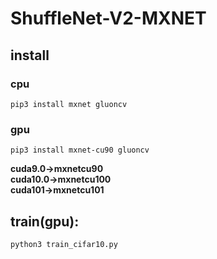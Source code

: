 <!--
 * @Author: your name
 * @Date: 2020-01-31 20:47:01
 * @LastEditTime : 2020-02-02 11:29:44
 * @LastEditors  : Please set LastEditors
 * @Description: In User Settings Edit
 * @FilePath: /ShuffleNet-V2-MXNET/README.md
 -->
# ShuffleNet-V2-MXNET

## install
### cpu
```shell
pip3 install mxnet gluoncv
```
### gpu
```shell
pip3 install mxnet-cu90 gluoncv
```
**cuda9.0->mxnetcu90** <br>
**cuda10.0->mxnetcu100** <br>
**cuda101->mxnetcu101** <br>

## train(gpu): 
```python
python3 train_cifar10.py
```